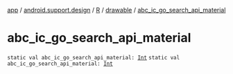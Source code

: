 [app](../../../index.md) / [android.support.design](../../index.md) / [R](../index.md) / [drawable](index.md) / [abc_ic_go_search_api_material](.)

# abc_ic_go_search_api_material

`static val abc_ic_go_search_api_material: `[`Int`](https://kotlinlang.org/api/latest/jvm/stdlib/kotlin/-int/index.html)
`static val abc_ic_go_search_api_material: `[`Int`](https://kotlinlang.org/api/latest/jvm/stdlib/kotlin/-int/index.html)